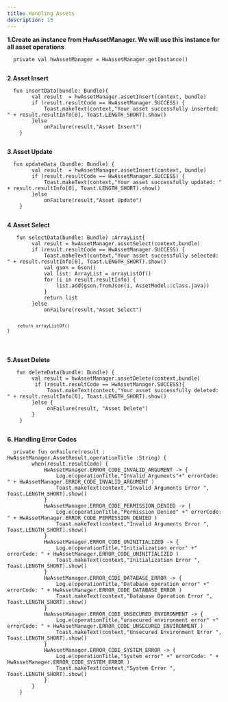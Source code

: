 ```yaml
---
title: Handling Assets
description: 15
---
```


<p><strong>1.Create an instance from HwAssetManager. We will use this instance for all asset operations</strong></p>
<pre><div id="copy-button10" class="copy-btn" title="Copy" onclick="copyCode(this.id)"></div><code>  private val hwAssetManager = HwAssetManager.getInstance()   
<span class="pln">
</span></code></pre>




<p><strong>2.Asset Insert</strong></p>
<pre><div id="copy-button11" class="copy-btn" title="Copy" onclick="copyCode(this.id)"></div><code>  fun insertData(bundle: Bundle){
        val result  = hwAssetManager.assetInsert(context, bundle)
        if (result.resultCode == HwAssetManager.SUCCESS) {
            Toast.makeText(context,"Your asset successfully inserted: " + result.resultInfo[0], Toast.LENGTH_SHORT).show()
        }else
            onFailure(result,"Asset Insert")
    }
<span class="pln">
</span></code></pre>

<p><strong>3.Asset Update</strong></p>
<pre><div id="copy-button11" class="copy-btn" title="Copy" onclick="copyCode(this.id)"></div><code>  fun updateData (bundle: Bundle) {
        val result  = hwAssetManager.assetInsert(context, bundle)
        if (result.resultCode == HwAssetManager.SUCCESS) {
            Toast.makeText(context,"Your asset successfully updated: " + result.resultInfo[0], Toast.LENGTH_SHORT).show()
        }else
            onFailure(result,"Asset Update")
    }
<span class="pln">
</span></code></pre>


<p><strong>4.Asset Select</strong></p>
<pre><div id="copy-button11" class="copy-btn" title="Copy" onclick="copyCode(this.id)"></div><code>   fun selectData(bundle: Bundle) :ArrayList<AssetModel>{
        val result = hwAssetManager.assetSelect(context,bundle)
        if (result.resultCode == HwAssetManager.SUCCESS) {
            Toast.makeText(context,"Your asset successfully selected: " + result.resultInfo[0], Toast.LENGTH_SHORT).show()
            val gson = Gson()
            val list: ArrayList<AssetModel> = arrayListOf()
            for (i in result.resultInfo) {
                list.add(gson.fromJson(i, AssetModel::class.java))
            }
            return list
        }else 
            onFailure(result,"Asset Select")
      
        return arrayListOf()
    }
<span class="pln">
</span></code></pre>

<p><strong>5.Asset Delete</strong></p>
<pre><div id="copy-button11" class="copy-btn" title="Copy" onclick="copyCode(this.id)"></div><code>   fun deleteData(bundle: Bundle) {
        val result = hwAssetManager.assetDelete(context,bundle)
         if (result.resultCode == HwAssetManager.SUCCESS){
             Toast.makeText(context,"Your asset successfully deleted: " + result.resultInfo[0], Toast.LENGTH_SHORT).show()
        }else {
             onFailure(result, "Asset Delete")
        }
    }
<span class="pln">
</span></code></pre>

<p><strong>6. Handling Error Codes</strong></p>
<pre><div id="copy-button11" class="copy-btn" title="Copy" onclick="copyCode(this.id)"></div><code>  private fun onFailure(result : HwAssetManager.AssetResult,operationTitle :String) {
        when(result.resultCode) {
            HwAssetManager.ERROR_CODE_INVALID_ARGUMENT -> {
                Log.e(operationTitle,"Invalid Arguments"+" errorCode: " + HwAssetManager.ERROR_CODE_INVALID_ARGUMENT )
                Toast.makeText(context,"Invalid Arguments Error ", Toast.LENGTH_SHORT).show()
            }
            HwAssetManager.ERROR_CODE_PERMISSION_DENIED -> {
                Log.e(operationTitle,"Permission Denied" +" errorCode: " + HwAssetManager.ERROR_CODE_PERMISSION_DENIED )
                Toast.makeText(context,"Invalid Arguments Error ", Toast.LENGTH_SHORT).show()
            }
            HwAssetManager.ERROR_CODE_UNINITIALIZED -> {
                Log.e(operationTitle,"Initialization error" +" errorCode: " + HwAssetManager.ERROR_CODE_UNINITIALIZED )
                Toast.makeText(context,"Initialization Error ", Toast.LENGTH_SHORT).show()
            }
            HwAssetManager.ERROR_CODE_DATABASE_ERROR -> {
                Log.e(operationTitle,"Database operation error" +" errorCode: " + HwAssetManager.ERROR_CODE_DATABASE_ERROR )
                Toast.makeText(context,"Database Operation Error ", Toast.LENGTH_SHORT).show()
            }
            HwAssetManager.ERROR_CODE_UNSECURED_ENVIRONMENT -> {
                Log.e(operationTitle,"unsecured environment error" +" errorCode: " + HwAssetManager.ERROR_CODE_UNSECURED_ENVIRONMENT )
                Toast.makeText(context,"Unsecured Environment Error ", Toast.LENGTH_SHORT).show()
            }
            HwAssetManager.ERROR_CODE_SYSTEM_ERROR -> {
                Log.e(operationTitle,"System error" +" errorCode: " + HwAssetManager.ERROR_CODE_SYSTEM_ERROR )
                Toast.makeText(context,"System Error ", Toast.LENGTH_SHORT).show()
            }
        }
    }
<span class="pln">
</span></code></pre>


